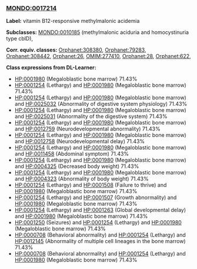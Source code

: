
### [MONDO:0017214](http://purl.obolibrary.org/obo/MONDO_0017214)
**Label:** vitamin B12-responsive methylmalonic acidemia

**Subclasses:** [MONDO:0010185](http://purl.obolibrary.org/obo/MONDO_0010185) (methylmalonic aciduria and homocystinuria type cblD), 

**Corr. equiv. classes:** [Orphanet:308380](http://www.orpha.net/ORDO/Orphanet_308380), [Orphanet:79283](http://www.orpha.net/ORDO/Orphanet_79283), [Orphanet:308442](http://www.orpha.net/ORDO/Orphanet_308442), [Orphanet:26](http://www.orpha.net/ORDO/Orphanet_26), [OMIM:277410](http://purl.obolibrary.org/obo/OMIM_277410), [Orphanet:28](http://www.orpha.net/ORDO/Orphanet_28), [Orphanet:622](http://www.orpha.net/ORDO/Orphanet_622), 

**Class expressions from DL-Learner:**

- [HP:0001980](http://purl.obolibrary.org/obo/HP_0001980) (Megaloblastic bone marrow) 71.43%
- [HP:0001254](http://purl.obolibrary.org/obo/HP_0001254) (Lethargy) and [HP:0001980](http://purl.obolibrary.org/obo/HP_0001980) (Megaloblastic bone marrow) 71.43%
- [HP:0001254](http://purl.obolibrary.org/obo/HP_0001254) (Lethargy) and [HP:0001980](http://purl.obolibrary.org/obo/HP_0001980) (Megaloblastic bone marrow) and [HP:0025032](http://purl.obolibrary.org/obo/HP_0025032) (Abnormality of digestive system physiology) 71.43%
- [HP:0001254](http://purl.obolibrary.org/obo/HP_0001254) (Lethargy) and [HP:0001980](http://purl.obolibrary.org/obo/HP_0001980) (Megaloblastic bone marrow) and [HP:0025031](http://purl.obolibrary.org/obo/HP_0025031) (Abnormality of the digestive system) 71.43%
- [HP:0001254](http://purl.obolibrary.org/obo/HP_0001254) (Lethargy) and [HP:0001980](http://purl.obolibrary.org/obo/HP_0001980) (Megaloblastic bone marrow) and [HP:0012759](http://purl.obolibrary.org/obo/HP_0012759) (Neurodevelopmental abnormality) 71.43%
- [HP:0001254](http://purl.obolibrary.org/obo/HP_0001254) (Lethargy) and [HP:0001980](http://purl.obolibrary.org/obo/HP_0001980) (Megaloblastic bone marrow) and [HP:0012758](http://purl.obolibrary.org/obo/HP_0012758) (Neurodevelopmental delay) 71.43%
- [HP:0001254](http://purl.obolibrary.org/obo/HP_0001254) (Lethargy) and [HP:0001980](http://purl.obolibrary.org/obo/HP_0001980) (Megaloblastic bone marrow) and [HP:0011458](http://purl.obolibrary.org/obo/HP_0011458) (Abdominal symptom) 71.43%
- [HP:0001254](http://purl.obolibrary.org/obo/HP_0001254) (Lethargy) and [HP:0001980](http://purl.obolibrary.org/obo/HP_0001980) (Megaloblastic bone marrow) and [HP:0004325](http://purl.obolibrary.org/obo/HP_0004325) (Decreased body weight) 71.43%
- [HP:0001254](http://purl.obolibrary.org/obo/HP_0001254) (Lethargy) and [HP:0001980](http://purl.obolibrary.org/obo/HP_0001980) (Megaloblastic bone marrow) and [HP:0004323](http://purl.obolibrary.org/obo/HP_0004323) (Abnormality of body weight) 71.43%
- [HP:0001254](http://purl.obolibrary.org/obo/HP_0001254) (Lethargy) and [HP:0001508](http://purl.obolibrary.org/obo/HP_0001508) (Failure to thrive) and [HP:0001980](http://purl.obolibrary.org/obo/HP_0001980) (Megaloblastic bone marrow) 71.43%
- [HP:0001254](http://purl.obolibrary.org/obo/HP_0001254) (Lethargy) and [HP:0001507](http://purl.obolibrary.org/obo/HP_0001507) (Growth abnormality) and [HP:0001980](http://purl.obolibrary.org/obo/HP_0001980) (Megaloblastic bone marrow) 71.43%
- [HP:0001254](http://purl.obolibrary.org/obo/HP_0001254) (Lethargy) and [HP:0001263](http://purl.obolibrary.org/obo/HP_0001263) (Global developmental delay) and [HP:0001980](http://purl.obolibrary.org/obo/HP_0001980) (Megaloblastic bone marrow) 71.43%
- [HP:0001250](http://purl.obolibrary.org/obo/HP_0001250) (Seizures) and [HP:0001254](http://purl.obolibrary.org/obo/HP_0001254) (Lethargy) and [HP:0001980](http://purl.obolibrary.org/obo/HP_0001980) (Megaloblastic bone marrow) 71.43%
- [HP:0000708](http://purl.obolibrary.org/obo/HP_0000708) (Behavioral abnormality) and [HP:0001254](http://purl.obolibrary.org/obo/HP_0001254) (Lethargy) and [HP:0012145](http://purl.obolibrary.org/obo/HP_0012145) (Abnormality of multiple cell lineages in the bone marrow) 71.43%
- [HP:0000708](http://purl.obolibrary.org/obo/HP_0000708) (Behavioral abnormality) and [HP:0001254](http://purl.obolibrary.org/obo/HP_0001254) (Lethargy) and [HP:0001980](http://purl.obolibrary.org/obo/HP_0001980) (Megaloblastic bone marrow) 71.43%


